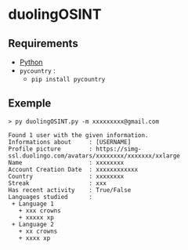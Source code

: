 # duolingOSINT

## Requirements

+ [Python](https://www.python.org/downloads/)
+ `pycountry` :
  + `pip install pycountry`

## Exemple

```
> py duolingOSINT.py -m xxxxxxxxx@gmail.com

Found 1 user with the given information.
Informations about     : [USERNAME]
Profile picture        : https://simg-ssl.duolingo.com/avatars/xxxxxxxx/xxxxxxx/xxlarge
Name                   : xxxxxxxx
Account Creation Date  : xxxxxxxxxxxx
Country                : xxxxxxxx
Streak                 : xxx
Has recent activity    : True/False
Languages studied      : 
 + Language 1
   + xxx crowns
   + xxxxx xp
 + Language 2
   + xx crowns
   + xxxx xp
```
